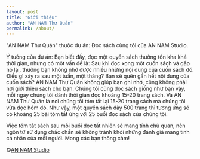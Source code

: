 ```yaml
---
layout: post
title: "Giới thiệu"
author: "AN NAM Thư Quán"
permalink: /about/
---
```


"AN NAM Thư Quán" thuộc dự án: Đọc sách cùng tôi của AN NAM Studio.


Ý tưởng của dự án:
Bạn biết đấy, đọc một quyển sách thường tốn kha khá thời gian, nhưng có một vấn đề là: Sau khi đọc xong một cuốn sách và gấp nó lại, thường bạn không nhớ được nhiều những nội dung của cuốn sách đó. Điều gì xảy ra sau một tuần, một tháng? Bạn sẽ quên gần hết nội dung của cuốn sách?
AN NAM Thư Quán không giúp bạn ghi nhớ, cũng không phải nơi giới thiệu sách cho bạn. Chúng tôi cũng đọc sách giống như bạn vậy, mỗi ngày chúng tôi dành thời gian đọc khoảng 15-20 trang sách. Và AN NAM Thư Quán là nơi chúng tôi tóm tắt lại 15-20 trang sách mà chúng tôi vừa đọc hôm đó. Như vậy, một quyển sách dày 500 trang thì tương ứng sẽ có khoảng 25 bài tóm tắt ứng với 25 buổi đọc sách của chúng tôi.


Việc tóm tắt sách sau mỗi buổi đọc tất nhiên sẽ mang tính chủ quan, nên ngôn từ sử dụng chắc chắn sẽ không tránh khỏi những đánh giá mang tính cá nhân của mỗi người. Mong các bạn thông cảm!


&copy;[AN NAM Studio](https://annamstudio.github.io)
